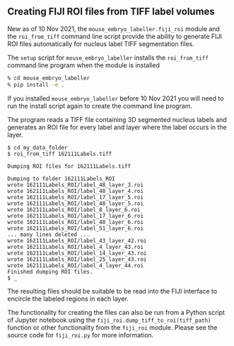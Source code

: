 

## Creating FIJI ROI files from TIFF label volumes

New as of 10 Nov 2021, the `mouse_embryo_labeller.fiji_roi` module and the `roi_from_tiff` command line
script provide the ability to generate FIJI ROI files automatically for nucleus label TIFF segmentation files.

The `setup` script for `mouse_embryo_labeller` installs the `roi_from_tiff` command line program when the module is installed

```bash
% cd mouse_embryo_labeller
% pip install -e .
```

If you installed `mouse_embryo_labeller` before 10 Nov 2021 you will need to run the install script again
to create the command line program.

The program reads a TIFF file containing 3D segmented nucleus labels and generates an ROI file for every
label and layer where the label occurs in the layer.

```
$ cd my_data_folder
$ roi_from_tiff 162111Labels.tiff

Dumping ROI files for 162111Labels.tiff

Dumping to folder 162111Labels_ROI
wrote 162111Labels_ROI/label_48_layer_3.roi
wrote 162111Labels_ROI/label_48_layer_4.roi
wrote 162111Labels_ROI/label_17_layer_5.roi
wrote 162111Labels_ROI/label_48_layer_5.roi
wrote 162111Labels_ROI/label_8_layer_6.roi
wrote 162111Labels_ROI/label_17_layer_6.roi
wrote 162111Labels_ROI/label_48_layer_6.roi
wrote 162111Labels_ROI/label_51_layer_6.roi
... many lines deleted ...
wrote 162111Labels_ROI/label_43_layer_42.roi
wrote 162111Labels_ROI/label_4_layer_43.roi
wrote 162111Labels_ROI/label_14_layer_43.roi
wrote 162111Labels_ROI/label_25_layer_43.roi
wrote 162111Labels_ROI/label_4_layer_44.roi
Finished dumping ROI files.
$ _
```

The resulting files should be suitable to be read into the FIJI interface to encircle the labeled regions
in each layer.

The functionality for creating the files can also be run from a Python script of Jupyter notebook using
the `fiji_roi.dump_tiff_to_roi(tiff_path)` function or other functionality from the `fiji_roi` module.
Please see the source code for `fiji_roi.py` for more information.
